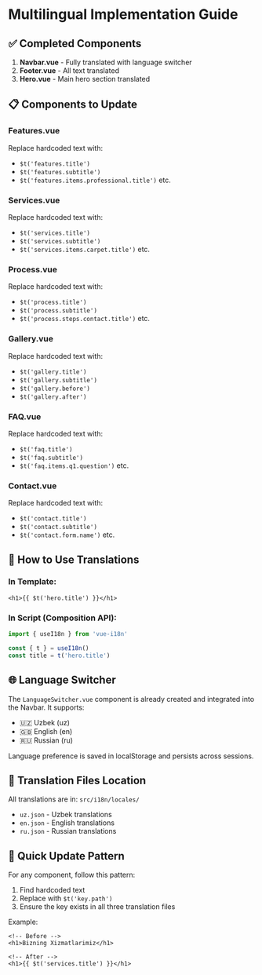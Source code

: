 # Multilingual Implementation Guide

## ✅ Completed Components

1. **Navbar.vue** - Fully translated with language switcher
2. **Footer.vue** - All text translated
3. **Hero.vue** - Main hero section translated

## 📋 Components to Update

### Features.vue
Replace hardcoded text with:
- `$t('features.title')`
- `$t('features.subtitle')`
- `$t('features.items.professional.title')` etc.

### Services.vue
Replace hardcoded text with:
- `$t('services.title')`
- `$t('services.subtitle')`
- `$t('services.items.carpet.title')` etc.

### Process.vue
Replace hardcoded text with:
- `$t('process.title')`
- `$t('process.subtitle')`
- `$t('process.steps.contact.title')` etc.

### Gallery.vue
Replace hardcoded text with:
- `$t('gallery.title')`
- `$t('gallery.subtitle')`
- `$t('gallery.before')`
- `$t('gallery.after')`

### FAQ.vue
Replace hardcoded text with:
- `$t('faq.title')`
- `$t('faq.subtitle')`
- `$t('faq.items.q1.question')` etc.

### Contact.vue
Replace hardcoded text with:
- `$t('contact.title')`
- `$t('contact.subtitle')`
- `$t('contact.form.name')` etc.

## 🔧 How to Use Translations

### In Template:
```vue
<h1>{{ $t('hero.title') }}</h1>
```

### In Script (Composition API):
```javascript
import { useI18n } from 'vue-i18n'

const { t } = useI18n()
const title = t('hero.title')
```

## 🌐 Language Switcher

The `LanguageSwitcher.vue` component is already created and integrated into the Navbar.
It supports:
- 🇺🇿 Uzbek (uz)
- 🇬🇧 English (en)
- 🇷🇺 Russian (ru)

Language preference is saved in localStorage and persists across sessions.

## 📁 Translation Files Location

All translations are in: `src/i18n/locales/`
- `uz.json` - Uzbek translations
- `en.json` - English translations
- `ru.json` - Russian translations

## 🎯 Quick Update Pattern

For any component, follow this pattern:

1. Find hardcoded text
2. Replace with `$t('key.path')`
3. Ensure the key exists in all three translation files

Example:
```vue
<!-- Before -->
<h1>Bizning Xizmatlarimiz</h1>

<!-- After -->
<h1>{{ $t('services.title') }}</h1>
```

